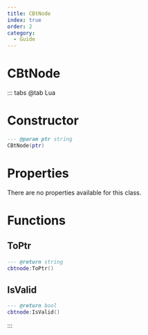 ```yaml
---
title: CBtNode
index: true
order: 2
category:
  - Guide
---
```


# CBtNode

::: tabs
@tab Lua
# Constructor
```lua
--- @param ptr string
CBtNode(ptr)
```
# Properties
There are no properties available for this class.
# Functions
## ToPtr
```lua
--- @return string
cbtnode:ToPtr()
```
## IsValid
```lua
--- @return bool
cbtnode:IsValid()
```

:::